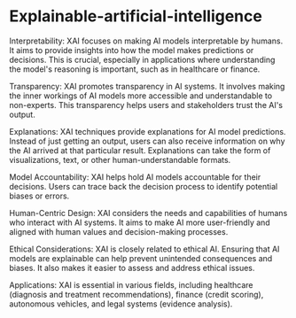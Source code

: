 # Explainable-artificial-intelligence
Interpretability: XAI focuses on making AI models interpretable by humans. It aims to provide insights into how the model makes predictions or decisions. This is crucial, especially in applications where understanding the model's reasoning is important, such as in healthcare or finance.

Transparency: XAI promotes transparency in AI systems. It involves making the inner workings of AI models more accessible and understandable to non-experts. This transparency helps users and stakeholders trust the AI's output.

Explanations: XAI techniques provide explanations for AI model predictions. Instead of just getting an output, users can also receive information on why the AI arrived at that particular result. Explanations can take the form of visualizations, text, or other human-understandable formats.

Model Accountability: XAI helps hold AI models accountable for their decisions. Users can trace back the decision process to identify potential biases or errors.

Human-Centric Design: XAI considers the needs and capabilities of humans who interact with AI systems. It aims to make AI more user-friendly and aligned with human values and decision-making processes.

Ethical Considerations: XAI is closely related to ethical AI. Ensuring that AI models are explainable can help prevent unintended consequences and biases. It also makes it easier to assess and address ethical issues.

Applications: XAI is essential in various fields, including healthcare (diagnosis and treatment recommendations), finance (credit scoring), autonomous vehicles, and legal systems (evidence analysis).
